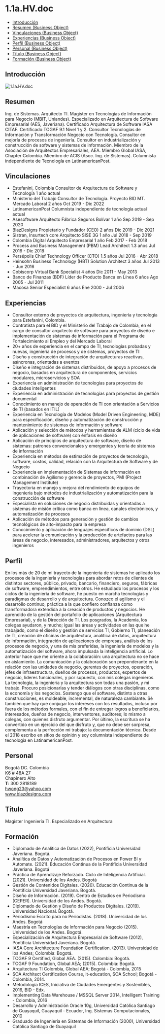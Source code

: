 # 1.1a.HV.doc

* [Introducción](#Introducción)
* [Resumen (Business Object)](#resumen-business-object)
* [Vinculaciones (Business Object)](#vinculaciones-business-object)
* [Experiencias (Business Object)](#experiencias-business-object)
* [Perfil (Business Object)](#perfil-business-object)
* [Personal (Business Object)](#personal-business-object)
* [Título (Business Object)](#título-business-object)
* [Formación (Business Object)](#formación-business-object)

## Introducción

![1.1a.HV.doc][embedView]

## Resumen

Ing. de Sistemas. Arquitecto TI. Magister en Tecnologías de Información para Negocio (MBIT, Uniandes). Especializado en Arquitectura de Software Empresarial (AES, Javeriana). Certificado Arquitectura de Software IASA CITAF. Certificado TOGAF 9.1 Nivel 1 y 2. Consultor Tecnologías de Información y Transformación Negocio con Tecnología. Consultor en mejoría de procesos de ingeniería. Consultor en industrialización y construcción de software y sistemas de información. Miembro de la Asociación de Arquitectos Empresariales, AEA. Miembro Global IASA, Chapter Colombia. Miembro de ACIS (Asoc. Ing. de Sistemas). Columnista independiente de Tecnología en LatinamericanPost.

## Vinculaciones

* Estefanini, Colombia	Consultor de Arquitectura de Software y Tecnología	1 año	   actual
* Ministerio del Trabajo	Consultor de Tecnología. Proyecto BID MT. Mercado Laboral	   2 años	Oct 2019 - Dic 2022
* LatinamericanPost	Columnista independiente de tecnología	actual	actual
* Asesoftware	Arquitecto Fábrica Seguros Bolívar	1 año	Sep 2019 - Sep 2020
* BlazDesigns	Propietario y Fundador (CEO)	2 años	Dic 2019 - Dic 2021
* Sistran, Insurtech core	Arquitecto SISE 3G	1 año	Jul 2018 - Sep 2019
* Colombia Digital	Arquitecto Empresarial	1 año	Feb 2017 - Feb 2018
* Process and Business Management (PBM)	Lead Architect	1.3 años	Jul 2016 - Dic 2018
* Persépolis	Chief Technology Officer (CTO)	1.5 años	Jul 2016 - Abr 2018
* Heinsohn Business Technology (HBT)	Solution Architect	3 años	Jul 2013 - Jun 2016
* Cobiscorp	Virtual Bank Specialist	4 años	Dic 2011 - May 2013
* Banco de Finanzas (BDF)	Líder de Producto Banca en Línea	6 años	Ago 2005 - Jul    2011
* Macosa	Senior Especialist	6 años	Ene 2000 - Jul 2006

## Experiencias

* Consultor externo de proyectos de arquitectura, ingeniería y tecnología para Estefanini, Colombia. 
* Contratista para el BID y el Ministerio del Trabajo de Colombia, en el cargo de consultor arquitecto de software para proyectos de diseño e implementación de sistemas de información para el Programa de Fortalecimiento al Empleo y del Mercado Laboral
* 20+ años de experiencia en el campo de TI, tecnologías probadas y nuevas, ingeniería de procesos y de sistemas, proyectos de TI
* Diseño y construcción de integración de arquitecturas reactivas, asíncronas, orientadas a eventos
* Diseño e integración de sistemas distribuidos, de apoyo a procesos de negocio, basados en arquitectura de componentes, servicios modulares, microservicios y SOA
* Experiencia en administración de tecnologías para proyectos de ciudades inteligentes
* Experiencia en administración de tecnologías para proyectos de gestión documental
* Conocimiento en manejo de operación de TI con orientación a Servicios de TI (basados en ITIL)
* Experiencia en Tecnología de Modelos (Model Driven Engineering, MDE) para especificación, diseño y automatización de construcción y mantenimiento de sistemas de información y software
* Aplicación y selección de métodos y herramientas de ALM (ciclo de vida de aplicaciones de software) con énfasis en diseño
* Aplicación de principios de arquitectura de software, diseño de sistemas: patrones convencionales y emergentes y teoría de sistemas de información
* Experiencia en métodos de estimación de proyectos de tecnología, software, costos, calidad, relación con la Arquitectura de Software y de Negocio
* Experiencia en implementación de Sistemas de Información en combinación de Agilismo y gerencia de proyectos, PMI (Project Management Institute)
* Trayectoria en manejo y mejora del rendimiento de equipos de Ingeniería bajo métodos de industrialización y automatización para la construcción de software
* Especialista en soluciones de negocio distribuidas y orientadas a sistemas de misión crítica como banca en línea, canales electrónicos, y automatización de procesos
* Aplicación de métodos para generación y gestión de cambios tecnológicos de alto-impacto para la empresa
* Conocimiento y aplicación de lenguajes específicos de dominio (DSL) para acelerar la comunicación y la producción de artefactos para las áreas de negocio, interesados, administradores, arquitectos y otros ingenieros

## Perfil

En los más de 20 de mi trayecto de la ingeniería de sistemas he aplicado los procesos de la ingeniería y tecnologías para abordar retos de clientes de distintos sectores,  público, privado, bancario, financiero, seguros, fábricas de software, emprendimientos, entre otros. He estudiado los procesos y los ciclos de la ingeniería de software, he puesto en marcha tecnologías y paradigmas de desarrollo y de arquitectura. Conozco el agilismo y el desarrollo continuo, práctica a la que confiero confianza como transformadora extendida a la creación de productos y negocios. He aprendido de la gestión del portafolio de aplicaciones (Arquitectura Empresarial), y de la Dirección de TI. Los posgrados, la Academia, los colegas  ayudaron, y mucho; igual las áreas y actividades en las que he trabajado, como el diseño y gestión de servicios TI, Gobierno TI, planeación de TI, creación de oficinas de arquitectura, analítica de datos, arquitectura de información, integración de aplicaciones de empresas, análisis de los procesos de negocio, y una de mis preferidas, la ingeniería de modelos y la automatización del software, ahora impulsada la inteligencia artificial.
	Lo anterior hace que me oriente a la colaboración: una arquitectura no se hace en aislamiento. La comunicación y la colaboración son preponderante en la relación con las unidades de negocio, gerentes de proyectos, operación, jefes de infraestructura, dueños de procesos, productos, expertos de negocio, líderes funcionales, y por supuesto, con mis colegas ingenieros.
	La tecnología, la ingeniería y la arquitectura son todas una pasión, y mi trabajo. Procuro posicionarlas y tender diálogos con otras disciplinas, como la economía y los negocios. Sostengo que el software, distinto a otras construcciones, es moldeable, incremental, de naturaleza cambiante. Sé también que hay que conjugar los intereses con los resultados, incluso por fuera de los métodos formales, con el fin de entregar logros a beneficiarios, interesados, dueños de negocio, interventores, auditores; lo mismo a colegas, con quienes disfruto argumentar.
	Por último, la escritura se ha convertido en un ejercicio del que disfruto y, que no debe ser sorpresa, complementa a la perfección mi trabajo: la documentación técnica. Desde el 2018 escribo en sitios de opinión y soy columnista independiente de tecnología en LatinamericanPost.

## Personal

Bogotá DC. Colombia \
K6 # 48A 27 \
Chapinero Alto \
**T**: 300 2818189 \
hwong23@yahoo.com \
www.blazdesigns.com

## Título

Magister Ingeniería TI. Especializado en Arquitectura

## Formación

* Diplomado de Analítica de Datos (2022), Pontificia Universidad Javeriana. Bogotá.
* Analítica de Datos y Automatización de Procesos en Power BI y Automate. (2021). Educación Continua de la Pontificia Universidad Javeriana. Bogotá
* Práctica de Aprendizaje Reforzado. Ciclo de Inteligencia Artificial. (2021). Universidad de los Andes. Bogotá
* Gestión de Contenidos Digitales. (2020). Educación Continua de la Pontificia Universidad Javeriana. Bogotá.
* Diseño de Información. (2019). Centro de Estudios en Periodismo (CEPER). Universidad de los Andes. Bogotá.
* Diplomado de Gestión y Diseño de Productos Digitales. (2019). Universidad Nacional. Bogotá.
* Periodismo Escrito para no Periodistas. (2018). Universidad de los Andes. Bogotá
* Maestría en Tecnologías de Información para Negocio (2015). Universidad de los Andes. Bogotá.
* Especialización de Arquitectura Empresarial de Software (2012), Pontificia Universidad Javeriana. Bogotá.
* IASA Core Architecture Foundation Certification. (2013). Universidad de los Andes; Colombia: Bogotá.
* TOGAF 9 Certified, Global AEA. (2015). Colombia: Bogotá.
* TOGAF 9 Foundation, Global AEA; (2015). Colombia: Bogotá.
* Arquitectura TI Colombia, Global AEA; Bogotá - Colombia, 2015 
* SOA Architect Certification Course, it-education, SOA School; Bogotá - Colombia, 2014. 
* Metodología ICES, Iniciativa de Ciudades Emergentes y Sostenibles, 2016, BID - Edx.
* Implementing Data Warehouse / MSSQL Server 2014, Intelligent Training - Colombia, 2016
* Desarrollo y Administración Oracle 10g, Universidad Católica Santiago de Guayaquil, Guayaquil - Ecuador, Ing. Sistemas Computacionales, 2010
* Graduado de Ingeniería en Sistemas de Información (2000), Universidad Católica Santiago de Guayaquil

[embedView]: contd/docx/02n.a1.hvdoc.png
[^1]: Generated: Mon Jul 08 2024 15:57:21 GMT-0500 (COT)
